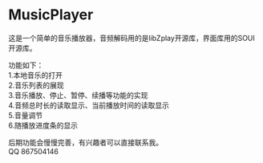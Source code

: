 # MusicPlayer
这是一个简单的音乐播放器，音频解码用的是libZplay开源库，界面库用的SOUI开源库。  

功能如下：  
1.本地音乐的打开  
2.音乐列表的展现  
3.音乐播放、停止、暂停、续播等功能的实现  
4.音频总时长的读取显示、当前播放时间的读取显示  
5.音量调节  
6.随播放进度条的显示  

后期功能会慢慢完善，有兴趣者可以直接联系我。  
QQ 867504146
